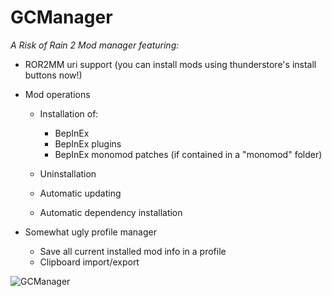 # GCManager  

*A Risk of Rain 2 Mod manager featuring:*  

- ROR2MM uri support (you can install mods using thunderstore's install buttons now!)  
  
- Mod operations  
    - Installation of:  
        - BepInEx  
        - BepInEx plugins  
        - BepInEx monomod patches (if contained in a "monomod" folder)  

    - Uninstallation  
    - Automatic updating  
    - Automatic dependency installation  
  
- Somewhat ugly profile manager
    - Save all current installed mod info in a profile
    - Clipboard import/export
  

![GCManager](https://i.imgur.com/jIheHD9.png)
